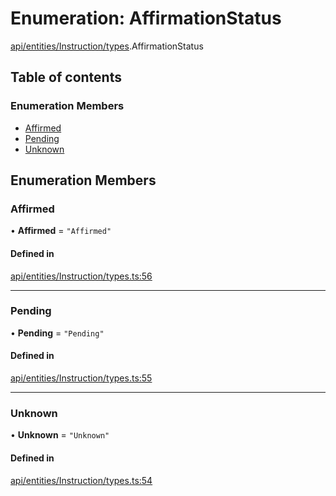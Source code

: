 # Enumeration: AffirmationStatus

[api/entities/Instruction/types](../wiki/api.entities.Instruction.types).AffirmationStatus

## Table of contents

### Enumeration Members

- [Affirmed](../wiki/api.entities.Instruction.types.AffirmationStatus#affirmed)
- [Pending](../wiki/api.entities.Instruction.types.AffirmationStatus#pending)
- [Unknown](../wiki/api.entities.Instruction.types.AffirmationStatus#unknown)

## Enumeration Members

### Affirmed

• **Affirmed** = ``"Affirmed"``

#### Defined in

[api/entities/Instruction/types.ts:56](https://github.com/PolymeshAssociation/polymesh-sdk/blob/91c2d2d8/src/api/entities/Instruction/types.ts#L56)

___

### Pending

• **Pending** = ``"Pending"``

#### Defined in

[api/entities/Instruction/types.ts:55](https://github.com/PolymeshAssociation/polymesh-sdk/blob/91c2d2d8/src/api/entities/Instruction/types.ts#L55)

___

### Unknown

• **Unknown** = ``"Unknown"``

#### Defined in

[api/entities/Instruction/types.ts:54](https://github.com/PolymeshAssociation/polymesh-sdk/blob/91c2d2d8/src/api/entities/Instruction/types.ts#L54)
